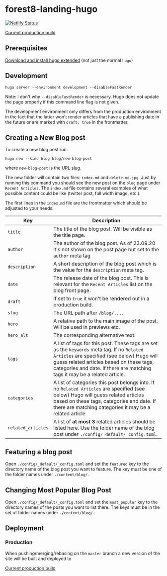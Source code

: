 # forest8-landing-hugo

[![Netlify Status](https://api.netlify.com/api/v1/badges/a6701edc-5780-40a1-b22c-e2f06419961a/deploy-status)](https://app.netlify.com/sites/wizardly-kare-0f29d9/deploys)

[Current production build](https://wizardly-kare-0f29d9.netlify.app/)

## Prerequisites

[Download and install hugo extended](https://github.com/gohugoio/hugo#choose-how-to-install) (not just the normal `hugo`)

## Development

```shell
hugo server --environment development --disableFastRender
```

Note: I don't why `--disableFastRender` is necessary. Hugo does not update the page properly if this command line flag is not given.

The development environment only differs from the production environment in the fact that the latter won't render articles that have a publishing date in the future or are marked with `draft: true` in the frontmatter.

## Creating a New Blog post

To create a new blog post run:

```shell
hugo new --kind blog blog/new-blog-post
```

where `new-blog-post` is the URL [slug](https://en.wikipedia.org/wiki/Clean_URL).

The new folder will contain two files: `index.md` and `delete-me.jpg`. Just by running this command you should see the new post on the `blog` page under `Recent Articles`. The `index.md` file contains several examples of what possible content could be like (twitter post, full width image, etc.).

The first lines in the `index.md` file are the frontmatter which should be adjusted to your needs:


| Key                | Description                                                                                                                                                                                                                                                        |
| ------------------ | ------------------------------------------------------------------------------------------------------------------------------------------------------------------------------------------------------------------------------------------------------------------ |
| `title`            | The title of the blog post. Will be visible as the title page.                                                                                                                                                                                                     |
| `author`           | The author of the blog post. As of 23.09.20 it's not shown on the post page but set to the `author` meta tag                                                                                                                                                       |
| `description`      | A short description of the blog post which is the value for the `description` meta tag.                                                                                                                                                                            |
| `date`             | The release date of the blog post. This is relevant for the `Recent Articles` list on the blog front page.                                                                                                                                                         |
| `draft`            | If set to `true` it won't be rendered out in a production build.                                                                                                                                                                                                   |
| `slug`             | The URL path after `/blog/...`.                                                                                                                                                                                                                              |
| `hero`             | A relative path to the main image of the post. Will be used in previews etc.                                                                                                                                                                                       |
| `hero_alt`         | The corresponding alternative text.                                                                                                                                                                                                                                |
| `tags`             | A list of tags for this post. These tags are set as the `keywords` meta tag. If no `Related Articles` are specified (see below) Hugo will guess related articles based on these tags, categories and date. If there are matching tags it may be a related article. |
| `categories`       | A list of categories this post belongs into. If no `Related Articles` are specified (see below) Hugo will guess related articles based on these tags, categories and date. If there are matching categories it may be a related article.                           |
| `related_articles` | A list of **at most 3** related articles should be listed here. Use the folder name of the blog post under  `./config/_default/_config.toml`.                                                                                                                      |

## Featuring a blog post

Open `./config/_default/_config.toml` and set the `featured` key to the directory name of the blog post you want to feature. The key must be one of the folder names under `./content/blog/`.

## Changing Most Popular Blog Post

Open `./config/_default/_config.toml` and set the `most_popular` key to the directory names of the posts you want to list there. The keys must be in the set of folder names under `./content/blog/`.

## Deployment

### Production

When pushing/merging/rebasing on the `master` branch a new version of the site will be built and deployed to

[Current production build](https://wizardly-kare-0f29d9.netlify.app/)
